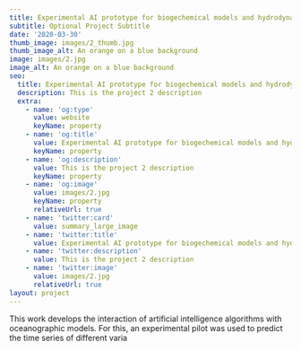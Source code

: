 ```yaml
---
title: Experimental AI prototype for biogechemical models and hydrodynamic oceanographic centers crop for prediction of variables and environmental impact.
subtitle: Optional Project Subtitle
date: '2020-03-30'
thumb_image: images/2_thumb.jpg
thumb_image_alt: An orange on a blue background
image: images/2.jpg
image_alt: An orange on a blue background
seo:
  title: Experimental AI prototype for biogechemical models and hydrodynamic oceanographic centers crop for prediction of variables and environmental impact.
  description: This is the project 2 description
  extra:
    - name: 'og:type'
      value: website
      keyName: property
    - name: 'og:title'
      value: Experimental AI prototype for biogechemical models and hydrodynamic oceanographic centers crop for prediction of variables and environmental impact.
      keyName: property
    - name: 'og:description'
      value: This is the project 2 description
      keyName: property
    - name: 'og:image'
      value: images/2.jpg
      keyName: property
      relativeUrl: true
    - name: 'twitter:card'
      value: summary_large_image
    - name: 'twitter:title'
      value: Experimental AI prototype for biogechemical models and hydrodynamic oceanographic centers crop for prediction of variables and environmental impact.
    - name: 'twitter:description'
      value: This is the project 2 description
    - name: 'twitter:image'
      value: images/2.jpg
      relativeUrl: true
layout: project
---
```


This work develops the interaction of artificial intelligence algorithms with oceanographic models. For this, an experimental pilot was used to predict the time series of different varia